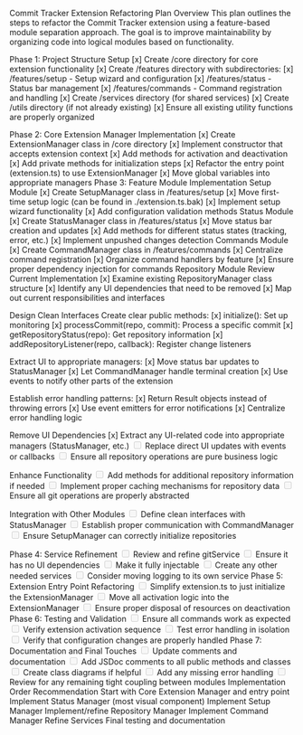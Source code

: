 Commit Tracker Extension Refactoring Plan
Overview
This plan outlines the steps to refactor the Commit Tracker extension using a feature-based module separation approach. The goal is to improve maintainability by organizing code into logical modules based on functionality.

Phase 1: Project Structure Setup
[x] Create /core directory for core extension functionality
[x] Create /features directory with subdirectories:
[x] /features/setup - Setup wizard and configuration
[x] /features/status - Status bar management
[x] /features/commands - Command registration and handling
[x] Create /services directory (for shared services)
[x] Create /utils directory (if not already existing)
[x] Ensure all existing utility functions are properly organized

Phase 2: Core Extension Manager Implementation
[x] Create ExtensionManager class in /core directory
[x] Implement constructor that accepts extension context
[x] Add methods for activation and deactivation
[x] Add private methods for initialization steps
[x] Refactor the entry point (extension.ts) to use ExtensionManager
[x] Move global variables into appropriate managers
Phase 3: Feature Module Implementation
Setup Module
[x] Create SetupManager class in /features/setup
[x] Move first-time setup logic (can be found in ./extension.ts.bak)
[x] Implement setup wizard functionality
[x] Add configuration validation methods
Status Module
[x] Create StatusManager class in /features/status
[x] Move status bar creation and updates
[x] Add methods for different status states (tracking, error, etc.)
[x] Implement unpushed changes detection
Commands Module
[x] Create CommandManager class in /features/commands
[x] Centralize command registration
[x] Organize command handlers by feature
[x] Ensure proper dependency injection for commands
Repository Module
Review Current Implementation
[x] Examine existing RepositoryManager class structure
[x] Identify any UI dependencies that need to be removed
[x] Map out current responsibilities and interfaces

Design Clean Interfaces
Create clear public methods:
[x] initialize(): Set up monitoring
[x] processCommit(repo, commit): Process a specific commit
[x] getRepositoryStatus(repo): Get repository information
[x] addRepositoryListener(repo, callback): Register change listeners

Extract UI to appropriate managers:
[x] Move status bar updates to StatusManager
[x] Let CommandManager handle terminal creation
[x] Use events to notify other parts of the extension

Establish error handling patterns:
[x] Return Result<T> objects instead of throwing errors
[x] Use event emitters for error notifications
[x] Centralize error handling logic

Remove UI Dependencies
[x] Extract any UI-related code into appropriate managers (StatusManager, etc.)
<input disabled="" type="checkbox"> Replace direct UI updates with events or callbacks
<input disabled="" type="checkbox"> Ensure all repository operations are pure business logic

Enhance Functionality
<input disabled="" type="checkbox"> Add methods for additional repository information if needed
<input disabled="" type="checkbox"> Implement proper caching mechanisms for repository data
<input disabled="" type="checkbox"> Ensure all git operations are properly abstracted

Integration with Other Modules
<input disabled="" type="checkbox"> Define clean interfaces with StatusManager
<input disabled="" type="checkbox"> Establish proper communication with CommandManager
<input disabled="" type="checkbox"> Ensure SetupManager can correctly initialize repositories

Phase 4: Service Refinement
<input disabled="" type="checkbox"> Review and refine gitService
<input disabled="" type="checkbox"> Ensure it has no UI dependencies
<input disabled="" type="checkbox"> Make it fully injectable
<input disabled="" type="checkbox"> Create any other needed services
<input disabled="" type="checkbox"> Consider moving logging to its own service
Phase 5: Extension Entry Point Refactoring
<input disabled="" type="checkbox"> Simplify extension.ts to just initialize the ExtensionManager
<input disabled="" type="checkbox"> Move all activation logic into the ExtensionManager
<input disabled="" type="checkbox"> Ensure proper disposal of resources on deactivation
Phase 6: Testing and Validation
<input disabled="" type="checkbox"> Ensure all commands work as expected
<input disabled="" type="checkbox"> Verify extension activation sequence
<input disabled="" type="checkbox"> Test error handling in isolation
<input disabled="" type="checkbox"> Verify that configuration changes are properly handled
Phase 7: Documentation and Final Touches
<input disabled="" type="checkbox"> Update comments and documentation
<input disabled="" type="checkbox"> Add JSDoc comments to all public methods and classes
<input disabled="" type="checkbox"> Create class diagrams if helpful
<input disabled="" type="checkbox"> Add any missing error handling
<input disabled="" type="checkbox"> Review for any remaining tight coupling between modules
Implementation Order Recommendation
Start with Core Extension Manager and entry point
Implement Status Manager (most visual component)
Implement Setup Manager
Implement/refine Repository Manager
Implement Command Manager
Refine Services
Final testing and documentation
